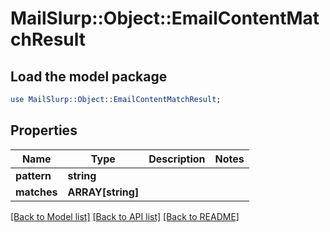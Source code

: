 # MailSlurp::Object::EmailContentMatchResult

## Load the model package
```perl
use MailSlurp::Object::EmailContentMatchResult;
```

## Properties
Name | Type | Description | Notes
------------ | ------------- | ------------- | -------------
**pattern** | **string** |  | 
**matches** | **ARRAY[string]** |  | 

[[Back to Model list]](../README#documentation-for-models) [[Back to API list]](../README#documentation-for-api-endpoints) [[Back to README]](../README)


